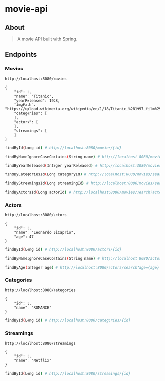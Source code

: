 # movie-api

## About
> A movie API built with Spring.

## Endpoints
### Movies
```
http://localhost:8080/movies
```
```
{
    "id": 1,
    "name": "Titanic",
    "yearReleased": 1978,
    "imgPath": "https://upload.wikimedia.org/wikipedia/en/1/18/Titanic_%281997_film%29_poster.png",
    "categories": [
    ],
    "actors": [
    ],
    "streamings": [
    ]
}
```
```sh
findById(Long id) # http://localhost:8080/movies/{id}
```
```sh
findByNameIgnoreCaseContains(String name) # http://localhost:8080/movies/search?name={name}
```
```sh
findByYearReleased(Integer yearReleased) # http://localhost:8080/movies/search?year={yearReleased}
```
```sh
findByCategoriesId(Long categoryId) # http://localhost:8080/movies/search?category={categoryId}
```
```sh
findByStreamingsId(Long streamingId) # http://localhost:8080/movies/search?streaming={streamingId}
```
```sh
findByActorsId(Long actorId) # http://localhost:8080/movies/search?actor={actorId}
```
### Actors
```
http://localhost:8080/actors
```
```
{
    "id": 1,
    "name": "Leonardo DiCaprio",
    "age": 47
}
```
```sh
findById(Long id) # http://localhost:8080/actors/{id}
```
```sh
findByNameIgnoreCaseContains(String name) # http://localhost:8080/actors/search?name={name}
```
```sh
findByAge(Integer age) # http://localhost:8080/actors/search?age={age}
```
### Categories
```
http://localhost:8080/categories
```
```
{
    "id": 1,
    "name": "ROMANCE"
}
```
```sh
findById(Long id) # http://localhost:8080/categories/{id}
```
### Streamings
```
http://localhost:8080/streamings
```
```
{
    "id": 1,
    "name": "Netflix"
}
```
```sh
findById(Long id) # http://localhost:8080/streamings/{id}
```
